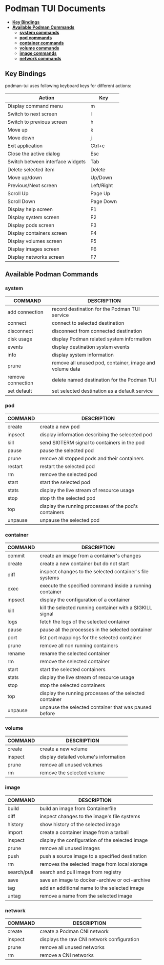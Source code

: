 # Podman TUI Documents

- [**Key Bindings**](#key-bindings)
- [**Available Podman Commands**](#available-podman-commands)
  - [**system commands**](#system)
  - [**pod commands**](#pod)
  - [**container commands**](#container)
  - [**volume commands**](#volume)
  - [**image commands**](#image)
  - [**network commands**](#network)

## Key Bindings

podman-tui uses following keyboard keys for different actions:

| Action                           | Key        |
| -------------------------------- | ---------- |
| Display command menu             | m          |
| Switch to next screen            | l          |
| Switch to previous screen        | h          |
| Move up                          | k          |
| Move down                        | j          |
| Exit application                 | Ctrl+c     |
| Close the active dialog          | Esc        |
| Switch between interface widgets | Tab        |
| Delete selected item             | Delete     |
| Move up/down                     | Up/Down    |
| Previous/Next screen             | Left/Right |
| Scroll Up                        | Page Up    |
| Scroll Down                      | Page Down  |
| Display help screen              | F1         |
| Display system screen            | F2         |
| Display pods screen              | F3         |
| Display containers screen        | F4         |
| Display volumes screen           | F5         |
| Display images screen            | F6         |
| Display networks screen          | F7         |


## Available Podman Commands

### system

| COMMAND           | DESCRIPTION |
| ----------------- | ----------- |
| add connection    | record destination for the Podman TUI service
| connect           | connect to selected destination
| disconnect        | disconnect from connected destination
| disk usage        | display Podman related system information
| events            | display destination system events
| info              | display system information
| prune             | remove all unused pod, container, image and volume data
| remove connection | delete named destination for the Podman TUI
| set default       | set selected destination as a default service

### pod

| COMMAND  | DESCRIPTION |
| -------- | ----------- |
| create   | create a new pod
| inpsect  | display information describing the seleceted pod
| kill     | send SIGTERM signal to containers in the pod
| pause    | pause the selected pod
| prune    | remove all stopped pods and their containers
| restart  | restart the selected pod
| rm       | remove the selected pod
| start    | start the selected pod
| stats    | display the live stream of resource usage
| stop     | stop th the selected pod
| top      | display the running processes of the pod's containers
| unpause  | unpause  the selected pod

### container

| COMMAND  | DESCRIPTION |
| -------- | ----------- |
| commit   | create an image from a container's changes
| create   | create a new container but do not start
| diff     | inspect changes to the selected container's file systems
| exec     | execute the specified command inside a running container
| inpsect  | display the configuration of a container
| kill     | kill the selected running container with a SIGKILL signal
| logs     | fetch the logs of the selected container
| pause    | pause all the processes in the selected container
| port     | list port mappings for the selected container
| prune    | remove all non running containers
| rename   | rename the selected container
| rm       | remove the selected container
| start    | start the selected containers
| stats    | display the live stream of resource usage
| stop     | stop the selected containers
| top      | display the running processes of the selected container
| unpause  | unpause the selected container that was paused before

### volume

| COMMAND  | DESCRIPTION |
| -------- | ----------- |
| create   | create a new volume
| inspect  | display detailed volume's information
| prune    | remove all unused volumes
| rm       | remove the selected volume

### image

| COMMAND      | DESCRIPTION |
| ------------ | ----------- |
| build        | build an image from Containerfile
| diff         | inspect changes to the image's file systems
| history      | show history of the selected image
| import       | create a container image from a tarball
| inspect      | display the configuration of the selected image
| prune        | remove all unused images
| push         | push a source image to a specified destination
| rm           | removes the selected  image from local storage
| search/pull  | search and pull image from registry
| save         | save an image to docker-archive or oci-archive
| tag          | add an additional name to the selected  image
| untag        | remove a name from the selected image

### network

| COMMAND  | DESCRIPTION |
| -------- | ----------- |
| create   | create a Podman CNI network
| inspect  | displays the raw CNI network configuration
| prune    | remove all unused networks
| rm       | remove a CNI networks
